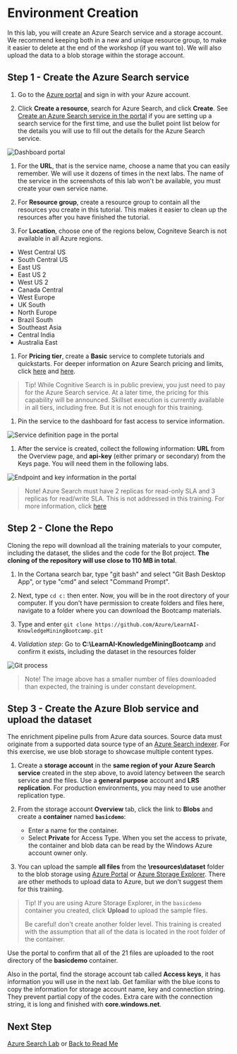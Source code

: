 # Environment Creation

In this lab, you will create an Azure Search service and a storage account. We recommend keeping both in a new and unique resource group, to make it easier to delete at the end of the workshop (if you want to). We will also upload the data to a blob storage within the storage account.

## Step 1 - Create the Azure Search service

1. Go to the [Azure portal](https://portal.azure.com) and sign in with your Azure account.

1. Click **Create a resource**, search for Azure Search, and click **Create**. See [Create an Azure Search service in the portal](https://docs.microsoft.com/en-us/azure/search/search-create-service-portal) if you are setting up a search service for the first time, and use the bullet point list below for the details you will use to fill out the details for the Azure Search service.

  ![Dashboard portal](../resources/images/lab-environment-creation/create-service-full-portal.png)

1. For the **URL**, that is the service name, choose a name that you can easily remember. We will use it dozens of times in the next labs. The name of the service in the screenshots of this lab won't be available, you must create your own service name.

1. For **Resource group**, create a resource group to contain all the resources you create in this tutorial. This makes it easier to clean up the resources after you have finished the tutorial.

1. For **Location**, choose one of the regions below, Cogniteve Search is not available in all Azure regions.
- West Central US
- South Central US
- East US
- East US 2
- West US 2
- Canada Central
- West Europe
- UK South
- North Europe
- Brazil South
- Southeast Asia
- Central India
- Australia East

1. For **Pricing tier**, create a **Basic** service to complete tutorials and quickstarts. For deeper information on Azure Search pricing and limits, click [here](https://azure.microsoft.com/pricing/details/search/) and [here](https://docs.microsoft.com/en-us/azure/search/search-limits-quotas-capacity).

  > Tip! While Cognitive Search is in public preview, you just need to pay for the Azure Search service.  At a later time, the pricing for this capability will be announced. Skillset execution is currently available in all tiers, including free. But it is not enough for this training.

1. Pin the service to the dashboard for fast access to service information.

  ![Service definition page in the portal](../resources/images/lab-environment-creation/create-search-service.png)

1. After the service is created, collect the following information: **URL** from the Overview page, and **api-key** (either primary or secondary) from the Keys page. You will need them in the following labs.

  ![Endpoint and key information in the portal](../resources/images/lab-environment-creation/create-search-collect-info.png "Endpoint and key information in the portal")

>Note!
> Azure Search must have 2 replicas for read-only SLA and 3 replicas for read/write SLA. This is not addressed in this training. For more information, click [here](https://azure.microsoft.com/en-us/support/legal/sla/search/v1_0/)

## Step 2 - Clone the Repo

Cloning the repo will download all the training materials to your computer, including the dataset, the slides and the code for the Bot project. **The cloning of the repository will use close to 110 MB in total**.

1. In the Cortana search bar, type "git bash" and select "Git Bash Desktop App", or type "cmd" and select "Command Prompt".

1. Next, type `cd c:` then enter. Now, you will be in the root directory of your computer. If you don't have permission to create folders and files here, navigate to a folder where you can download the Bootcamp materials.

1. Type and enter `git clone https://github.com/Azure/LearnAI-KnowledgeMiningBootcamp.git`

1. *Validation step*: Go to **C:\LearnAI-KnowledgeMiningBootcamp** and confirm it exists, including the dataset in the resources folder

![Git process](../resources/images/lab-environment-creation/git.png)

>Note! The image above has a smaller number of files downloaded than expected, the training is under constant development.

## Step 3 - Create the Azure Blob service and upload the dataset

The enrichment pipeline pulls from Azure data sources. Source data must originate from a supported data source type of an [Azure Search indexer](https://docs.microsoft.com/en-us/azure/search/search-indexer-overview). For this exercise, we use blob storage to showcase multiple content types.

 1. Create a **storage account** in the **same region of your Azure Search service** created in the step above, to avoid latency between the search service and the files.  Use a **general purpose** account and **LRS replication**. For production environments, you may need to use another replication type.

 1. From the storage account **Overview** tab, click the link to **Blobs** and create a **container** named **`basicdemo`**:
    - Enter a name for the container.
    - Select **Private** for Access Type. When you set the access to private, the container and blob data can be read by the Windows Azure account owner only.

 1. You can upload the sample **all files** from the **\resources\dataset** folder to the blob storage using [Azure Portal](https://docs.microsoft.com/en-us/azure/storage/blobs/storage-quickstart-blobs-portal) or [Azure Storage Explorer](https://docs.microsoft.com/en-us/azure/storage/blobs/storage-quickstart-blobs-storage-explorer). There are other methods to upload data to Azure, but we don't  suggest them for this training.

>Tip! If you are using Azure Storage Explorer, in the `basicdemo` container you created, click **Upload** to upload the sample files.
>
>Be careful! don't create another folder level. This training is created with the assumption that all of the data is located in the root folder of the container.

Use the portal to confirm that all of the 21 files are uploaded to the root directory of the **basicdemo** container.

Also in the portal, find the storage account tab called **Access keys**, it has information you will use in the next lab. Get familiar with the blue icons to copy the information for storage account name, key and connection string. They prevent partial copy of the codes. Extra care with the connection string, it is long and finished with **core.windows.net**.

## Next Step

[Azure Search Lab](../labs/lab-azure-search.md) or
[Back to Read Me](../README.md)